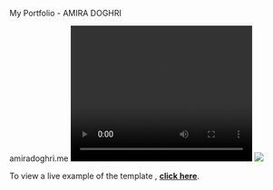 My Portfolio - AMIRA DOGHRI

amiradoghri.me
<video width="320" height="240" controls><source src="me.mp4" type="video/mp4"></video>
<img src="https://user-images.githubusercontent.com/49693820/81296489-999abf00-908f-11ea-9442-75e8f0ecf65d.gif" style="max-width:100%;">

To view a live example of the template , **[click here](https://developerfolio.js.org/)**.




